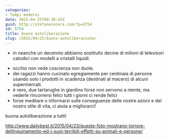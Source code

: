 ```yaml
---
categories:
- Tempi moderni
date: 2015-04-25T09:38:43Z
guid: http://stefanocecere.com/?p=5754
id: 5754
title: buona autoliberazione
slug: /2015/04/25/buona-autoliberazione/
---
```


* in neanche un decennio abbiamo sostituito decine di milioni di televisori catodici con modelli a cristalli liquidi.
- occhio non vede coscienza non duole.
- dei ragazzi hanno cucinato egregiamente per centinaia di persone usando solo i prodotti in scadenza (destinati al macero) di alcuni supermercati.
- è vero, due tartarughe in giardino forse non servono a niente, ma vederle rincorrersi felici tutti i giorni ci rende felici
- forse meditare o informarsi sulle conseguenze delle nostre azioni e del nostro stile di vita, ci aiuta a migliorarci!

buona autoliberazione a tutti!

<a href="http://www.dailybest.it/2015/04/23/queste-foto-mostrano-lorrore-dellinquinamento-ed-i-suoi-terribili-effetti-su-animali-e-persone/" target="_blank">http://www.dailybest.it/2015/04/23/queste-foto-mostrano-lorrore-dellinquinamento-ed-i-suoi-terribili-effetti-su-animali-e-persone/</a>